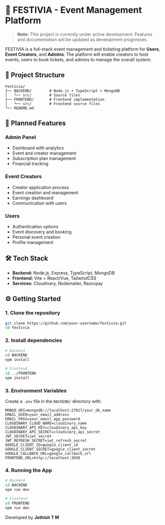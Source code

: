 ﻿# 🎉 FESTIVIA - Event Management Platform

> **Note:** This project is currently under active development. Features and documentation will be updated as development progresses.

FESTIVIA is a full-stack event management and ticketing platform for **Users**, **Event Creators**, and **Admins**. The platform will enable creators to host events, users to book tickets, and admins to manage the overall system.

## 📂 Project Structure

```
Festivia/
├── BACKEND/        # Node.js + TypeScript + MongoDB
│   └── src/        # Source files
├── FRONTEND/       # Frontend implementation
│   └── src/        # Frontend source files
└── README.md
```

## 🚀 Planned Features

### Admin Panel
- Dashboard with analytics
- Event and creator management
- Subscription plan management
- Financial tracking

### Event Creators
- Creator application process
- Event creation and management
- Earnings dashboard
- Communication with users

### Users
- Authentication options
- Event discovery and booking
- Personal event creation
- Profile management

## 🛠️ Tech Stack

- **Backend:** Node.js, Express, TypeScript, MongoDB
- **Frontend:** Vite + React/Vue, TailwindCSS
- **Services:** Cloudinary, Nodemailer, Razorpay

## ⚙️ Getting Started

### 1. Clone the repository

```bash
git clone https://github.com/your-username/festivia.git
cd festivia
```

### 2. Install dependencies

```bash
# Backend
cd BACKEND
npm install

# Frontend
cd ../FRONTEND
npm install
```

### 3. Environment Variables

Create a `.env` file in the `BACKEND/` directory with:

```env
MONGO_URI=mongodb://localhost:27017/your_db_name
EMAIL_USER=your_email_address
EMAIL_PASS=your_email_app_password
CLOUDINARY_CLOUD_NAME=cloudinary_name
CLOUDINARY_API_KEY=cloudinary_api_key
CLOUDINARY_API_SECRET=cloudinary_api_secret
JWT_SECRET=jwt_secret
JWT_REFRESH_SECRET=jwt_refresh_secret
GOOGLE_CLIENT_ID=google_client_id
GOOGLE_CLIENT_SECRET=google_client_secret
GOOGLE_CALLBACK_URL=google_callback_url
FRONTEND_URL=http://localhost:3030
```

### 4. Running the App

```bash
# Backend
cd BACKEND
npm run dev

# Frontend
cd FRONTEND
npm run dev
```


Developed by **Jothish T M**
